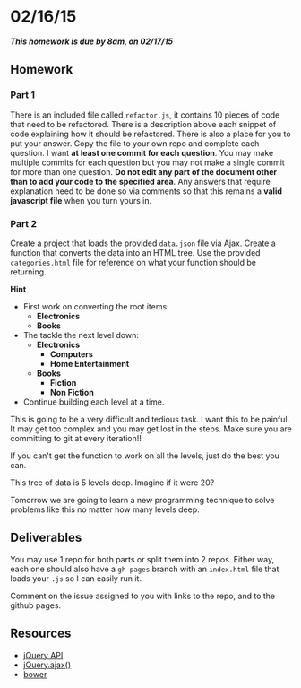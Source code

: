 # 02/16/15

___This homework is due by 8am, on 02/17/15___

## Homework

### Part 1

There is an included file called `refactor.js`, it contains 10 pieces of code that need to be refactored. There is a description above each snippet of code explaining how it should be refactored. There is also a place for you to put your answer. Copy the file to your own repo and complete each question. I want __at least one commit for each question__. You may make multiple commits for each question but you may not make a single commit for more than one question. __Do not edit any part of the document other than to add your code to the specified area__. Any answers that require explanation need to be done so via comments so that this remains a __valid javascript file__ when you turn yours in.

### Part 2

Create a project that loads the provided `data.json` file via Ajax. Create a function that converts the data into an HTML tree. Use the provided `categories.html` file for reference on what your function should be returning.

**Hint**

* First work on converting the root items:
  - __Electronics__
  - __Books__
* The tackle the next level down:
  - __Electronics__
    - __Computers__
    - __Home Entertainment__
  - __Books__
    - __Fiction__
    - __Non Fiction__
* Continue building each level at a time.

This is going to be a very difficult and tedious task. I want this to be painful. It may get too complex and you may get lost in the steps. Make sure you are committing to git at every iteration!!

If you can't get the function to work on all the levels, just do the best you can.

This tree of data is 5 levels deep. Imagine if it were 20?

Tomorrow we are going to learn a new programming technique to solve problems like this no matter how many levels deep.

## Deliverables

You may use 1 repo for both parts or split them into 2 repos. Either way, each one should also have a `gh-pages` branch with an `index.html` file that loads your `.js` so I can easily run it.

Comment on the issue assigned to you with links to the repo, and to the github pages.

## Resources

* [jQuery API](http://api.jquery.com/)
* [jQuery.ajax()](http://api.jquery.com/jQuery.ajax/)
* [bower](http://bower.io/#getting-started)

